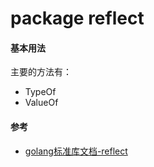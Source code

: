 # package reflect

#### 基本用法
主要的方法有：
* TypeOf
* ValueOf

#### 参考
* [golang标准库文档-reflect](https://studygolang.com/pkgdoc)
